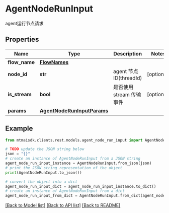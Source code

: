 # AgentNodeRunInput

agent运行节点请求

## Properties

Name | Type | Description | Notes
------------ | ------------- | ------------- | -------------
**flow_name** | [**FlowNames**](FlowNames.md) |  | 
**node_id** | **str** | agent 节点ID(threadId) | [optional] 
**is_stream** | **bool** | 是否使用stream 传输事件 | [optional] 
**params** | [**AgentNodeRunInputParams**](AgentNodeRunInputParams.md) |  | 

## Example

```python
from mtmaisdk.clients.rest.models.agent_node_run_input import AgentNodeRunInput

# TODO update the JSON string below
json = "{}"
# create an instance of AgentNodeRunInput from a JSON string
agent_node_run_input_instance = AgentNodeRunInput.from_json(json)
# print the JSON string representation of the object
print(AgentNodeRunInput.to_json())

# convert the object into a dict
agent_node_run_input_dict = agent_node_run_input_instance.to_dict()
# create an instance of AgentNodeRunInput from a dict
agent_node_run_input_from_dict = AgentNodeRunInput.from_dict(agent_node_run_input_dict)
```
[[Back to Model list]](../README.md#documentation-for-models) [[Back to API list]](../README.md#documentation-for-api-endpoints) [[Back to README]](../README.md)


